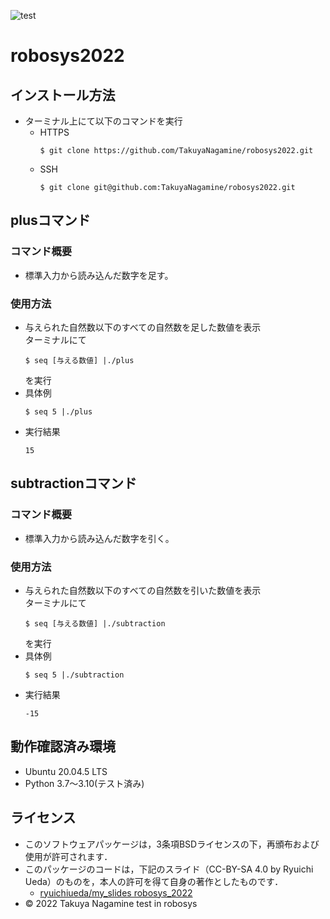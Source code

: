 ![test](https://github.com/TakuyaNagamine/robosys2022/actions/workflows/test.yml/badge.svg)
# robosys2022
## インストール方法
* ターミナル上にて以下のコマンドを実行  
  * HTTPS  
    ```
    $ git clone https://github.com/TakuyaNagamine/robosys2022.git
    ```
  * SSH  
    ```
    $ git clone git@github.com:TakuyaNagamine/robosys2022.git
    ```
## plusコマンド
### コマンド概要
* 標準入力から読み込んだ数字を足す。
### 使用方法
* 与えられた自然数以下のすべての自然数を足した数値を表示  
  ターミナルにて
  ```
  $ seq [与える数値] |./plus
  ```
  を実行
* 具体例
  ```
  $ seq 5 |./plus
  ```  
* 実行結果
  ```
  15
  ```
## subtractionコマンド
### コマンド概要
* 標準入力から読み込んだ数字を引く。
### 使用方法
* 与えられた自然数以下のすべての自然数を引いた数値を表示  
  ターミナルにて
  ```
  $ seq [与える数値] |./subtraction
  ```
  を実行
* 具体例
  ```
  $ seq 5 |./subtraction
  ```  
* 実行結果
  ```
  -15
  ```
## 動作確認済み環境
* Ubuntu 20.04.5 LTS
* Python 3.7〜3.10(テスト済み)
## ライセンス
  * このソフトウェアパッケージは，3条項BSDライセンスの下，再頒布および使用が許可されます．
  * このパッケージのコードは，下記のスライド（CC-BY-SA 4.0 by Ryuichi Ueda）のものを，本人の許可を得て自身の著作としたものです．
      * [ryuichiueda/my_slides robosys_2022](https://github.com/ryuichiueda/my_slides/tree/master/robosys_2022)
  * © 2022 Takuya Nagamine
test in robosys
